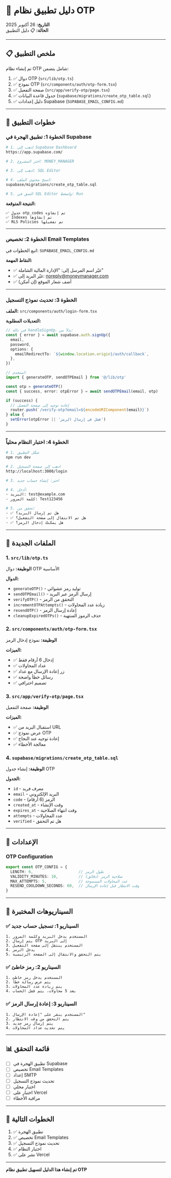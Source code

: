 # 🔐 دليل تطبيق نظام OTP

**التاريخ:** 26 أكتوبر 2025  
**الحالة:** 📋 دليل التطبيق

---

## 📋 ملخص التطبيق

تم إنشاء نظام OTP شامل يتضمن:

1. ✅ دوال OTP (`src/lib/otp.ts`)
2. ✅ نموذج OTP (`src/components/auth/otp-form.tsx`)
3. ✅ صفحة التفعيل (`src/app/verify-otp/page.tsx`)
4. ✅ جدول قاعدة البيانات (`supabase/migrations/create_otp_table.sql`)
5. ✅ دليل إعدادات Supabase (`SUPABASE_EMAIL_CONFIG.md`)

---

## 🚀 خطوات التطبيق

### الخطوة 1: تطبيق الهجرة في Supabase

```bash
# 1. اذهب إلى Supabase Dashboard
https://app.supabase.com/

# 2. اختر المشروع: MONEY_MANAGER

# 3. اذهب إلى: SQL Editor

# 4. انسخ محتوى الملف:
supabase/migrations/create_otp_table.sql

# 5. الصق في SQL Editor واضغط: Run
```

**النتيجة المتوقعة:**
```
✅ جدول otp_codes تم إنشاؤه
✅ Indexes تم إنشاؤها
✅ RLS Policies تم تفعيلها
```

---

### الخطوة 2: تخصيص Email Templates

اتبع الخطوات في: `SUPABASE_EMAIL_CONFIG.md`

**النقاط المهمة:**
- ✅ غيّر اسم المرسل إلى: "الإدارة المالية الشاملة"
- ✅ غيّر البريد إلى: noreply@moneymanager.com
- ✅ أضف شعار الموقع (إن أمكن)

---

### الخطوة 3: تحديث نموذج التسجيل

**الملف:** `src/components/auth/login-form.tsx`

**التعديلات المطلوبة:**

```typescript
// في دالة handleSignUp، بدلاً من:
const { error } = await supabase.auth.signUp({
  email,
  password,
  options: {
    emailRedirectTo: `${window.location.origin}/auth/callback`,
  },
})

// استخدم:
import { generateOTP, sendOTPEmail } from '@/lib/otp'

const otp = generateOTP()
const { success, error: otpError } = await sendOTPEmail(email, otp)

if (success) {
  // إعادة توجيه إلى صفحة التفعيل
  router.push(`/verify-otp?email=${encodeURIComponent(email)}`)
} else {
  setError(otpError || 'فشل في إرسال الرمز')
}
```

---

### الخطوة 4: اختبار النظام محلياً

```bash
# 1. شغّل التطبيق
npm run dev

# 2. اذهب إلى صفحة التسجيل
http://localhost:3000/login

# 3. اختر: إنشاء حساب جديد

# 4. أدخل:
- البريد: test@example.com
- كلمة المرور: Test123456

# 5. تحقق من:
- ✅ هل تم إرسال البريد؟
- ✅ هل تم الانتقال إلى صفحة التفعيل؟
- ✅ هل يمكنك إدخال الرمز؟
```

---

## 📁 الملفات الجديدة

### 1. `src/lib/otp.ts`
**الوظيفة:** دوال OTP الأساسية

**الدوال:**
- `generateOTP()` - توليد رمز عشوائي
- `sendOTPEmail()` - إرسال الرمز عبر البريد
- `verifyOTP()` - التحقق من الرمز
- `incrementOTPAttempts()` - زيادة عدد المحاولات
- `resendOTP()` - إعادة إرسال الرمز
- `cleanupExpiredOTPs()` - حذف الرموز المنتهية

### 2. `src/components/auth/otp-form.tsx`
**الوظيفة:** نموذج إدخال الرمز

**الميزات:**
- ✅ إدخال 6 أرقام فقط
- ✅ عداد المحاولات
- ✅ زر إعادة الإرسال مع عداد
- ✅ رسائل خطأ واضحة
- ✅ تصميم احترافي

### 3. `src/app/verify-otp/page.tsx`
**الوظيفة:** صفحة التفعيل

**الميزات:**
- ✅ استقبال البريد من URL
- ✅ عرض نموذج OTP
- ✅ إعادة توجيه عند النجاح
- ✅ معالجة الأخطاء

### 4. `supabase/migrations/create_otp_table.sql`
**الوظيفة:** إنشاء جدول OTP

**الجدول:**
- `id` - معرف فريد
- `email` - البريد الإلكتروني
- `code` - الرمز (6 أرقام)
- `created_at` - وقت الإنشاء
- `expires_at` - وقت انتهاء الصلاحية
- `attempts` - عدد المحاولات
- `verified` - هل تم التحقق

---

## 🔧 الإعدادات

### OTP Configuration

```typescript
export const OTP_CONFIG = {
  LENGTH: 6,                    // طول الرمز
  VALIDITY_MINUTES: 10,         // صلاحية الرمز (دقائق)
  MAX_ATTEMPTS: 5,              // عدد المحاولات المسموحة
  RESEND_COOLDOWN_SECONDS: 60,  // وقت الانتظار قبل إعادة الإرسال
}
```

---

## 🧪 السيناريوهات المختبرة

### ✅ السيناريو 1: تسجيل حساب جديد
```
1. المستخدم يدخل البريد وكلمة المرور
2. يتم إرسال OTP إلى البريد
3. المستخدم ينتقل إلى صفحة التفعيل
4. يدخل الرمز
5. يتم التحقق والانتقال إلى الصفحة الرئيسية
```

### ✅ السيناريو 2: رمز خاطئ
```
1. المستخدم يدخل رمز خاطئ
2. يتم عرض رسالة خطأ
3. يتم زيادة عدد المحاولات
4. بعد 5 محاولات، يتم قفل الحساب
```

### ✅ السيناريو 3: إعادة إرسال الرمز
```
1. المستخدم ينقر على "إعادة الإرسال"
2. يتم التحقق من وقت الانتظار
3. يتم إرسال رمز جديد
4. يتم تحديث عداد المحاولات
```

---

## 📊 قائمة التحقق

- [ ] تطبيق الهجرة في Supabase
- [ ] تخصيص Email Templates
- [ ] إعداد SMTP
- [ ] تحديث نموذج التسجيل
- [ ] اختبار محلي
- [ ] اختبار على Vercel
- [ ] مراقبة الأخطاء

---

## 🚀 الخطوات التالية

1. ✅ تطبيق الهجرة
2. ✅ تخصيص Email Templates
3. ✅ تحديث نموذج التسجيل
4. ✅ اختبار النظام
5. ✅ نشر على Vercel

---

**تم إنشاء هذا الدليل لتسهيل تطبيق نظام OTP**

